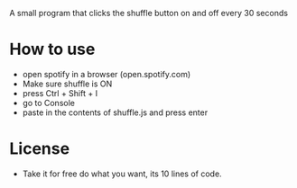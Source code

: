 A small program that clicks the shuffle button on and off every 30 seconds

# How to use
- open spotify in a browser (open.spotify.com)
- Make sure shuffle is ON
- press Ctrl + Shift + I
- go to Console
- paste in the contents of shuffle.js and press enter

# License
- Take it for free do what you want, its 10 lines of code.
